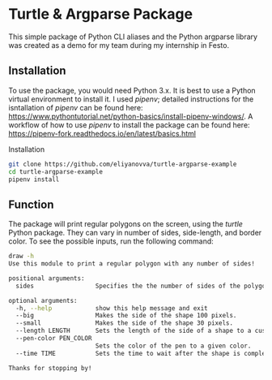 # Turtle & Argparse Package
This simple package of Python CLI aliases and the Python argparse library was created as a demo for my team during my internship in Festo.

## Installation
To use the package, you would need Python 3.x. It is best to use a Python virtual environment to install it. I used *pipenv*; detailed instructions for the isntallation of *pipenv* can be found here: https://www.pythontutorial.net/python-basics/install-pipenv-windows/. A workflow of how to use *pipenv* to install the package can be found here: https://pipenv-fork.readthedocs.io/en/latest/basics.html

Installation
```bash
git clone https://github.com/eliyanovva/turtle-argparse-example
cd turtle-argparse-example
pipenv install

```
## Function
The package will print regular polygons on the screen, using the *turtle* Python package. They can vary in number of sides, side-length, and border color. To see the possible inputs, run the following command:
```bash
draw -h
Use this module to print a regular polygon with any number of sides!

positional arguments:
  sides                 Specifies the the number of sides of the polygon to be drawn.

optional arguments:
  -h, --help            show this help message and exit
  --big                 Makes the side of the shape 100 pixels.
  --small               Makes the side of the shape 30 pixels.
  --length LENGTH       Sets the length of the side of a shape to a custom value.
  --pen-color PEN_COLOR
                        Sets the color of the pen to a given color.
  --time TIME           Sets the time to wait after the shape is completed in seconds, defaults to 3 seconds.

Thanks for stopping by!
```
 
 
